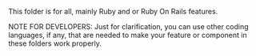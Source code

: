 This folder is for all, mainly Ruby and or Ruby On Rails features.

NOTE FOR DEVELOPERS: Just for clarification, you can use other coding languages, if any, that are needed to make your feature or component in these folders work properly.
